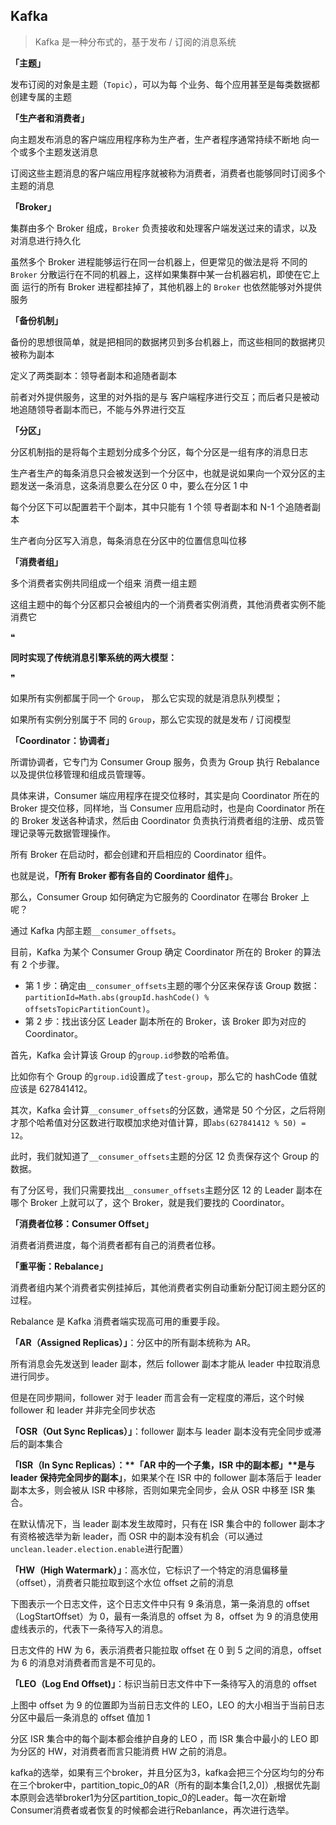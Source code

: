 ## Kafka
> Kafka 是一种分布式的，基于发布 / 订阅的消息系统

**「主题」**

发布订阅的对象是主题（`Topic`），可以为每 个业务、每个应用甚至是每类数据都创建专属的主题

**「生产者和消费者」**

向主题发布消息的客户端应用程序称为生产者，生产者程序通常持续不断地 向一个或多个主题发送消息

订阅这些主题消息的客户端应用程序就被称为消费者，消费者也能够同时订阅多个主题的消息

**「Broker」**

集群由多个 Broker 组成，`Broker` 负责接收和处理客户端发送过来的请求，以及对消息进行持久化

虽然多个 Broker 进程能够运行在同一台机器上，但更常见的做法是将 不同的 `Broker` 分散运行在不同的机器上，这样如果集群中某一台机器宕机，即使在它上面 运行的所有 Broker 进程都挂掉了，其他机器上的 `Broker` 也依然能够对外提供服务

**「备份机制」**

备份的思想很简单，就是把相同的数据拷贝到多台机器上，而这些相同的数据拷贝被称为副本

定义了两类副本：领导者副本和追随者副本

前者对外提供服务，这里的对外指的是与 客户端程序进行交互；而后者只是被动地追随领导者副本而已，不能与外界进行交互

**「分区」**

分区机制指的是将每个主题划分成多个分区，每个分区是一组有序的消息日志

生产者生产的每条消息只会被发送到一个分区中，也就是说如果向一个双分区的主题发送一条消息，这条消息要么在分区 0 中，要么在分区 1 中

每个分区下可以配置若干个副本，其中只能有 1 个领 导者副本和 N-1 个追随者副本

生产者向分区写入消息，每条消息在分区中的位置信息叫位移

**「消费者组」**

多个消费者实例共同组成一个组来 消费一组主题

这组主题中的每个分区都只会被组内的一个消费者实例消费，其他消费者实例不能消费它

❝

**同时实现了传统消息引擎系统的两大模型：**

❞

如果所有实例都属于同一个 `Group`， 那么它实现的就是消息队列模型；

如果所有实例分别属于不 同的 `Group`，那么它实现的就是发布 / 订阅模型

**「Coordinator：协调者」**

所谓协调者，它专门为 Consumer Group 服务，负责为 Group 执行 Rebalance 以及提供位移管理和组成员管理等。

具体来讲，Consumer 端应用程序在提交位移时，其实是向 Coordinator 所在的 Broker 提交位移，同样地，当 Consumer 应用启动时，也是向 Coordinator 所在的 Broker 发送各种请求，然后由 Coordinator 负责执行消费者组的注册、成员管理记录等元数据管理操作。

所有 Broker 在启动时，都会创建和开启相应的 Coordinator 组件。

也就是说，**「所有 Broker 都有各自的 Coordinator 组件」**。

那么，Consumer Group 如何确定为它服务的 Coordinator 在哪台 Broker 上呢？

通过 Kafka 内部主题`__consumer_offsets`。

目前，Kafka 为某个 Consumer Group 确定 Coordinator 所在的 Broker 的算法有 2 个步骤。

- 第 1 步：确定由`__consumer_offsets`主题的哪个分区来保存该 Group 数据：`partitionId=Math.abs(groupId.hashCode() % offsetsTopicPartitionCount)`。
- 第 2 步：找出该分区 Leader 副本所在的 Broker，该 Broker 即为对应的 Coordinator。

首先，Kafka 会计算该 Group 的`group.id`参数的哈希值。

比如你有个 Group 的`group.id`设置成了`test-group`，那么它的 hashCode 值就应该是 627841412。

其次，Kafka 会计算`__consumer_offsets`的分区数，通常是 50 个分区，之后将刚才那个哈希值对分区数进行取模加求绝对值计算，即`abs(627841412 % 50) = 12`。

此时，我们就知道了`__consumer_offsets`主题的分区 12 负责保存这个 Group 的数据。

有了分区号，我们只需要找出`__consumer_offsets`主题分区 12 的 Leader 副本在哪个 Broker 上就可以了，这个 Broker，就是我们要找的 Coordinator。

**「消费者位移：Consumer Offset」**

消费者消费进度，每个消费者都有自己的消费者位移。

**「重平衡：Rebalance」**

消费者组内某个消费者实例挂掉后，其他消费者实例自动重新分配订阅主题分区的过程。

Rebalance 是 Kafka 消费者端实现高可用的重要手段。

**「AR（Assigned Replicas）」**：分区中的所有副本统称为 AR。

所有消息会先发送到 leader 副本，然后 follower 副本才能从 leader 中拉取消息进行同步。

但是在同步期间，follower 对于 leader 而言会有一定程度的滞后，这个时候 follower 和 leader 并非完全同步状态

**「OSR（Out Sync Replicas）」**：follower 副本与 leader 副本没有完全同步或滞后的副本集合

**「ISR（In Sync Replicas）：\**「AR 中的一个子集，ISR 中的副本都」\**是与 leader 保持完全同步的副本」**，如果某个在 ISR 中的 follower 副本落后于 leader 副本太多，则会被从 ISR 中移除，否则如果完全同步，会从 OSR 中移至 ISR 集合。

在默认情况下，当 leader 副本发生故障时，只有在 ISR 集合中的 follower 副本才有资格被选举为新 leader，而 OSR 中的副本没有机会（可以通过`unclean.leader.election.enable`进行配置）

**「HW（High Watermark）」**：高水位，它标识了一个特定的消息偏移量（offset），消费者只能拉取到这个水位 offset 之前的消息

下图表示一个日志文件，这个日志文件中只有 9 条消息，第一条消息的 offset（LogStartOffset）为 0，最有一条消息的 offset 为 8，offset 为 9 的消息使用虚线表示的，代表下一条待写入的消息。

日志文件的 HW 为 6，表示消费者只能拉取 offset 在 0 到 5 之间的消息，offset 为 6 的消息对消费者而言是不可见的。

**「LEO（Log End Offset)」**：标识当前日志文件中下一条待写入的消息的 offset

上图中 offset 为 9 的位置即为当前日志文件的 LEO，LEO 的大小相当于当前日志分区中最后一条消息的 offset 值加 1

分区 ISR 集合中的每个副本都会维护自身的 LEO ，而 ISR 集合中最小的 LEO 即为分区的 HW，对消费者而言只能消费 HW 之前的消息。


kafka的选举，如果有三个broker，并且分区为3，kafka会把三个分区均匀的分布在三个broker中，partition_topic_0的AR（所有的副本集合[1,2,0]）,根据优先副本原则会选举broker1为分区partition_topic_0的Leader。每一次在新增Consumer消费者或者恢复的时候都会进行Rebanlance，再次进行选举。